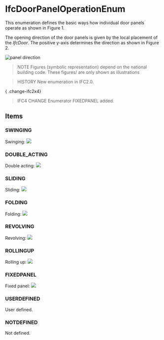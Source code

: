 # IfcDoorPanelOperationEnum

This enumeration defines the basic ways how individual door panels operate as shown in Figure 1.
<!-- end of short definition -->

The opening direction of the door panels is given by the local placement of the _IfcDoor_. The positive y-axis determines the direction as shown in Figure 2.

![panel direction](../../../../figures/ifcdoorpaneloperationenum-fig10.gif "Figure 2 — Door panel operations")

> NOTE Figures (symbolic representation) depend on the national building code. These figures/ are only shown as illustrations

> HISTORY New enumeration in IFC2.0.

{ .change-ifc2x4}
> IFC4 CHANGE Enumerator FIXEDPANEL added.

## Items

### SWINGING
Swinging:
![](../../../../figures/ifcdoorpaneloperationenum-fig01.gif)

### DOUBLE_ACTING
Double acting:
![](../../../../figures/ifcdoorpaneloperationenum-fig02.gif)

### SLIDING
Sliding:
![](../../../../figures/ifcdoorpaneloperationenum-fig03.gif)

### FOLDING
Folding:
![](../../../../figures/ifcdoorpaneloperationenum-fig04.gif)

### REVOLVING
Revolving:
![](../../../../figures/ifcdoorpaneloperationenum-fig05.gif)

### ROLLINGUP
Rolling up:
![](../../../../figures/ifcdoorpaneloperationenum-fig06.gif)

### FIXEDPANEL
Fixed panel:
![](../../../../figures/ifcdoorpaneloperationenum-fig07.gif)

### USERDEFINED
User defined.

### NOTDEFINED
Not defined.
